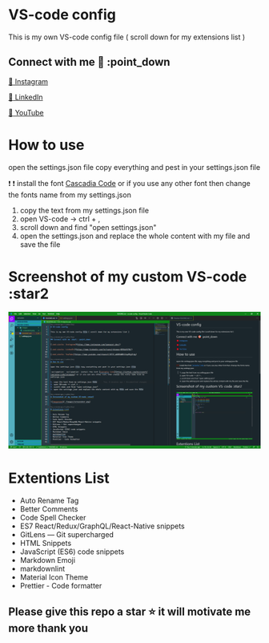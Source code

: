 # VS-code config

This is my own VS-code config file ( scroll down for my extensions list )

## Connect with me :dart: :point_down

[:red_circle: Instagram](https://www.instagram.com/iamsuraj_dev/)

[:red_circle: LinkedIn](https://www.linkedin.com/in/suraj-biswas-824bb4176/)

[:red_circle: YouTube](https://www.youtube.com/channel/UClS_wbN0kW0KtVop9EgZLAg)

# How to use

open the settings.json file copy everything and pest in your settings.json file

:exclamation: :exclamation: install the font [Cascadia Code](https://github.com/microsoft/cascadia-code/releases) or if you use any other font then change the fonts name from my settings.json

1. copy the text from my settings.json file
2. open VS-code -> ctrl + ,
3. scroll down and find "open settings.json"
4. open the settings.json and replace the whole content with my file and save the file

# Screenshot of my custom VS-code :star2

![imagename](./images/screenshot.png)

# Extentions List

- Auto Rename Tag
- Better Comments
- Code Spell Checker
- ES7 React/Redux/GraphQL/React-Native snippets
- GitLens — Git supercharged
- HTML Snippets
- JavaScript (ES6) code snippets
- Markdown Emoji
- markdownlint
- Material Icon Theme
- Prettier - Code formatter

## Please give this repo a star :star: it will motivate me more thank you
